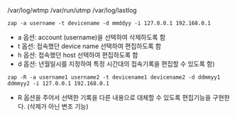 /var/log/wtmp
/var/run/utmp
/var/log/lastlog

`zap -a username -t devicename -d mmddyy -i 127.0.0.1 192.168.0.1`
- a 옵션: account (username)을 선택하여 삭제하도록 함
- t 옵션: 접속했던 device name 선택하여 편집하도록 함
- h 옵션: 접속했던 host 선택하여 편집하도록 함
- d 옵션: 년월일시를 지정하여 특정 시간대의 접속기록을 편집할 수 있도록 함)  

`zap -R -a username1 username2 -t devicename1 devicename2 -d ddmmyy1 ddmmyy2 -i 127.0.0.1 192.168.0.1`
- R 옵션을 주어서 선택한 기록을 다른 내용으로 대체할 수 있도록 편집기능을 구현한다. (삭제가 아닌 변조 기능)
